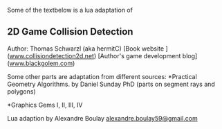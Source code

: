 Some of the textbelow is a lua adaptation of

  ##  2D Game Collision Detection

Author: Thomas Schwarzl (aka hermitC)
[Book website ] (www.collisiondetection2d.net)
[Author's game development blog] (www.blackgolem.com)

Some other parts are adaptation from different sources:
*Practical Geometry Algorithms. by Daniel Sunday PhD
(parts on segment rays and polygons)

*Graphics Gems I, II, III, IV


Lua adaption by Alexandre Boulay
alexandre.boulay59@gmail.com
